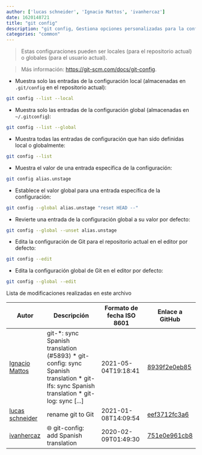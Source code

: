 ```yaml
---
author: ['lucas schneider', 'Ignacio Mattos', 'ivanhercaz']
date: 1620148721
title: "git config"
description: "git config, Gestiona opciones personalizadas para la configuración de repositorios Git."
categories: "common"
---
```

> Estas configuraciones pueden ser locales (para el repositorio actual) o globales (para el usuario actual).

> Más información: <https://git-scm.com/docs/git-config>.

- Muestra solo las entradas de la configuración local (almacenadas en `.git/config` en el repositorio actual):

```bash
git config --list --local
```

- Muestra solo las entradas de la configuración global (almacenadas en `~/.gitconfig`):

```bash
git config --list --global
```

- Muestra todas las entradas de configuración que han sido definidas local o globalmente:

```bash
git config --list
```

- Muestra el valor de una entrada específica de la configuración:

```bash
git config alias.unstage
```

- Establece el valor global para una entrada específica de la configuración:

```bash
git config --global alias.unstage "reset HEAD --"
```

- Revierte una entrada de la configuración global a su valor por defecto:

```bash
git config --global --unset alias.unstage
```

- Edita la configuración de Git para el repositorio actual en el editor por defecto:

```bash
git config --edit
```

- Edita la configuración global de Git en el editor por defecto:

```bash
git config --global --edit
```
Lista de modificaciones realizadas en este archivo


Autor | Descripción | Formato de fecha ISO 8601 | Enlace a GitHub
------|-----|-----|-----
[Ignacio Mattos](mailto:69126302+Nacho-source@users.noreply.github.com) | git-*: sync Spanish translation (#5893) * git-config: sync Spanish translation * git-lfs: sync Spanish translation * git-log: sync [...] | 2021-05-04T19:18:41 | [8939f2e0eb85](https://github.com/tldr-pages/tldr/commit/8939f2e0eb85647a75a20026281bd503614fa855)
[lucas schneider](mailto:casdpa@gmail.com) | rename git to Git | 2021-01-08T14:09:54 | [eef3712fc3a6](https://github.com/tldr-pages/tldr/commit/eef3712fc3a6a3774384b2e4ed934583c8349d75)
[ivanhercaz](mailto:ivan@ivanhercaz.com) | :globe_with_meridians: git-config: add Spanish translation | 2020-02-09T01:49:30 | [751e0e961cb8](https://github.com/tldr-pages/tldr/commit/751e0e961cb8f37af135534609b7c8cf2adf88b6)

